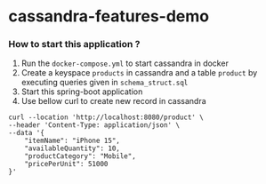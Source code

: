 # cassandra-features-demo

### How to start this application ?
1. Run the ```docker-compose.yml``` to start cassandra in docker
2. Create a keyspace ```products``` in cassandra and a table ```product``` by executing queries given in ```schema_struct.sql```
3. Start this spring-boot application
4. Use bellow curl to create new record in cassandra

```
curl --location 'http://localhost:8080/product' \
--header 'Content-Type: application/json' \
--data '{
    "itemName": "iPhone 15",
    "availableQuantity": 10,
    "productCategory": "Mobile",
    "pricePerUnit": 51000
}'
```
